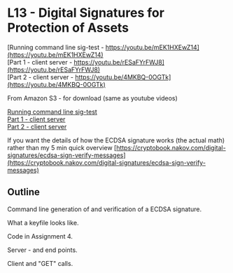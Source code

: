 














# L13 - Digital Signatures for Protection of Assets

[Running command line sig-test - https://youtu.be/mEK1HXEwZ14](https://youtu.be/mEK1HXEwZ14)<br>
[Part 1 - client server - https://youtu.be/rESaFYrFWJ8](https://youtu.be/rESaFYrFWJ8)<br>
[Part 2 - client server - https://youtu.be/4MKBQ-0OGTk](https://youtu.be/4MKBQ-0OGTk)<br>

From Amazon S3 - for download (same as youtube videos)

[Running command line sig-test](http://uw-s20-2015.s3.amazonaws.com/4010-L13-pt0-cli-sig-test.mp4)<br>
[Part 1 - client server](http://uw-s20-2015.s3.amazonaws.com/4010-L13-pt1-tests-of-signatures-CLI.mp4)<br>
[Part 2 - client server](http://uw-s20-2015.s3.amazonaws.com/4010-L13-pt2-start-of-client-server-assignment-4.mp4)<br>

If you want the details of how the ECDSA signature works (the actual math)
rather than my 5 min quick overview [https://cryptobook.nakov.com/digital-signatures/ecdsa-sign-verify-messages](https://cryptobook.nakov.com/digital-signatures/ecdsa-sign-verify-messages)


## Outline

Command line generation of and verification of a ECDSA signature.

What a keyfile looks like.

Code in Assignment 4.

Server - and end points.

Client and "GET" calls.


